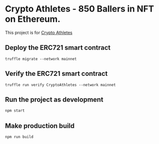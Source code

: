 # Crypto Athletes - 850 Ballers in NFT on Ethereum.

This project is for [Crypto Athletes](https://realcryptoathletes.com)

## Deploy the ERC721 smart contract

```solidity
truffle migrate --network mainnet
```

## Verify the ERC721 smart contract

```solidity
truffle run verify CryptoAthletes --network mainnet
```

## Run the project as development

```javascript
npm start
```

## Make production build

```javascript
npm run build
```
